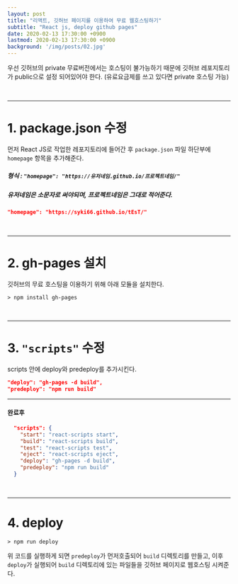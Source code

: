 ```yaml
---
layout: post
title: "리액트, 깃허브 페이지를 이용하여 무료 웹호스팅하기"
subtitle: "React js, deploy github pages"
date: 2020-02-13 17:30:00 +0900
lastmod: 2020-02-13 17:30:00 +0900
background: '/img/posts/02.jpg'
---
```


우선 깃허브의 private 무료버전에서는 호스팅이 불가능하기 때문에 깃허브 레포지토리가 public으로 설정 되어있어야 한다. (유료요금제를 쓰고 있다면 private 호스팅 가능)

<br/>

***

# 1. package.json 수정

먼저 React JS로 작업한 레포지토리에 들어간 후 `package.json` 파일 하단부에 `homepage` 항목을 추가해준다.

##### 형식 : `"homepage": "https://유저네임.github.io/프로젝트네임/"`

##### 유저네임은 소문자로 써야되며, 프로젝트네임은 그대로 적어준다.

```json
"homepage": "https://syki66.github.io/tEsT/"
```

<br/>

***

# 2. gh-pages 설치

깃허브의 무료 호스팅을 이용하기 위해 아래 모듈을 설치한다.

```
> npm install gh-pages
```

<br/>

***

# 3. `"scripts"` 수정

scripts 안에 deploy와 predeploy를 추가시킨다.

```json
"deploy": "gh-pages -d build",
"predeploy": "npm run build"
```

***

#### 완료후

```json
  "scripts": {
    "start": "react-scripts start",
    "build": "react-scripts build",
    "test": "react-scripts test",
    "eject": "react-scripts eject",
    "deploy": "gh-pages -d build",
    "predeploy": "npm run build"
  }
```

<br/>

***

# 4. deploy

```
> npm run deploy
```

위 코드를 실행하게 되면 `predeploy`가 먼저호출되어 `build` 디렉토리를 만들고, 이후 `deploy`가 실행되어 `build` 디렉토리에 있는 파일들을 깃허브 페이지로 웹호스팅 시켜준다.

<br />